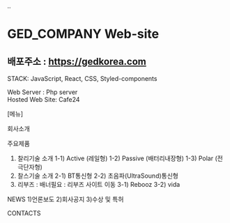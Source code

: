 ..
# GED_COMPANY Web-site

## 배포주소 : https://gedkorea.com

STACK: JavaScript, React, CSS, Styled-components

Web Server : Php server <br>
Hosted Web Site: Cafe24


[메뉴]

회사소개

주요제품 
   1) 찰리기술 소개 
     1-1) Active (레일형)
     1-2) Passive (배터리내장형)
     1-3) Polar (전극단자형)
   2) 찰스기술 소개
     2-1) BT통신형
     2-2) 초음파(UltraSound)통신형
   3) 리부즈 : 배너필요 : 리부즈 사이트 이동
     3-1) Rebooz
     3-2) vida

NEWS
   1)언론보도
   2)회사공지
   3)수상 및 특허

CONTACTS
